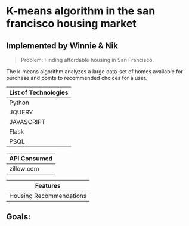 # K-means algorithm in the san francisco housing market

## Implemented by Winnie & Nik

> Problem:
Finding affordable housing in San Francisco.

The k-means algorithm analyzes a large data-set of homes available for purchase and points to recommended choices for a user.

| List of Technologies |
| -------------------- |
| Python               |
| JQUERY               |
| JAVASCRIPT           |
| Flask                |
| PSQL                 |

| API  Consumed   |
| --------------- |
| zillow.com      |

| Features                 |
| ------------------------ |
| Housing Recommendations  |

## Goals:

